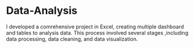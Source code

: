 # Data-Analysis
I developed a comrehensive project in Excel, creating multiple dashboard and tables to analysis data. This process involved several stages ,including data processing, data cleaning, and data visualization.
